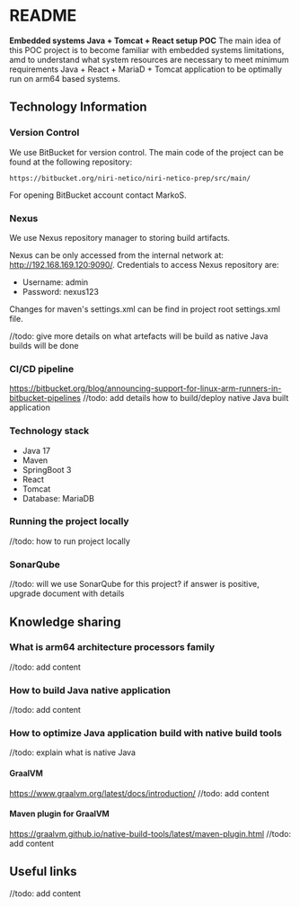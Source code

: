 # README #

**Embedded systems Java + Tomcat + React setup POC**
The main idea of this POC project is to become familiar with embedded systems limitations, amd to understand what system
resources are necessary to meet minimum requirements Java + React + MariaD + Tomcat application to be optimally run on arm64 based
systems.


## Technology Information


### Version Control

We use BitBucket for version control. The main code of the project can be found at the following repository:

    https://bitbucket.org/niri-netico/niri-netico-prep/src/main/

For opening BitBucket account contact MarkoS.


### Nexus

We use Nexus repository manager to storing build artifacts.

Nexus can be only accessed from the internal network at: http://192.168.169.120:9090/.
Credentials to access Nexus repository are:

* Username: admin
* Password: nexus123

Changes for maven's settings.xml can be find in project root settings.xml file.

//todo: give more details on what artefacts will be build as native Java builds will be done


### CI/CD pipeline
https://bitbucket.org/blog/announcing-support-for-linux-arm-runners-in-bitbucket-pipelines
//todo: add details how to build/deploy native Java built application


### Technology stack

* Java 17
* Maven
* SpringBoot 3
* React
* Tomcat
* Database: MariaDB


### Running the project locally
//todo: how to run project locally


### SonarQube
//todo: will we use SonarQube for this project? if answer is positive, upgrade document with details


## Knowledge sharing


### What is arm64 architecture processors family
//todo: add content


### How to build Java native application
//todo: add content


### How to optimize Java application build with native build tools
//todo: explain what is native Java 


#### GraalVM
https://www.graalvm.org/latest/docs/introduction/
//todo: add content


#### Maven plugin for GraalVM
https://graalvm.github.io/native-build-tools/latest/maven-plugin.html
//todo: add content

## Useful links
//todo: add content
